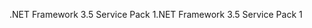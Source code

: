 <span data-ttu-id="3cf77-101">.NET Framework 3.5 Service Pack 1</span><span class="sxs-lookup"><span data-stu-id="3cf77-101">.NET Framework 3.5 Service Pack 1</span></span>